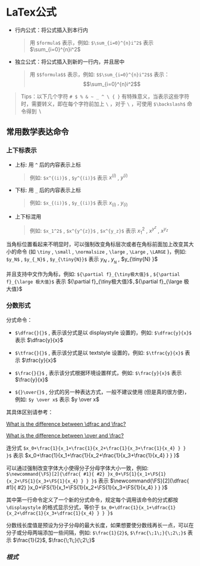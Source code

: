 # LaTex公式

* 行内公式：将公式插入到本行内
  >用 `$formula$` 表示，例如: `$\sum_{i=0}^{n}i^2$` 表示 $\sum_{i=0}^{n}i^2$

* 独立公式：将公式插入到新的一行内，并且居中
  >用 `$$formula$$` 表示，例如: `$$\sum_{i=0}^{n}i^2$$` 表示：
  >$$\sum_{i=0}^{n}i^2$$


>Tips：以下几个字符 `# $ % & ~ _ ^ \ { }` 有特殊意义，当表示这些字符时，需要转义，即在每个字符前加上 `\` ，对于 `\` ，可使用 `$\backslash$` 命令得到 $\backslash$

## 常用数学表达命令

### 上下标表示

* 上标: 用 `^` 后的内容表示上标
  >例如: `$x^{(i)}$` , `$y^{(i)}$` 表示 $x^{(i)}$ , $y^{(i)}$

* 下标: 用 `_` 后的内容表示上标
  >例如: `$x_{(i)}$` , `$y_{(i)}$` 表示 $x_{(i)}$ , $y_{(i)}$

* 上下标混用
  >例如: `$x_1^2$` , `$x^{y^{z}}$` , `$x^{y_z}$` 表示 $x_1^2$ , $x^{y^{z}}$ , $x^{y_z}$

当角标位置看起来不明显时，可以强制改变角标层次或者在角标前面加上改变其大小的命令 (如 `\tiny` , `\small` , `\normalsize` , `\large` , `\Large` , `\LARGE` )，例如: `$y_N$` , `$y_{_N}$` , `$y_{\tiny{N}}$` 表示 $y_N$ , $y_{_N}$ , $y_{\tiny{N} }$ 

并且支持中文作为角标，例如: `${\partial f}_{\tiny极大值}$` , `${\partial f}_{\large 极大值}$` 表示 ${\partial f}_{\tiny极大值}$` , `${\partial f}_{\large 极大值}$

### 分数形式

分式命令：

* `$\dfrac{}{}$` , 表示该分式是以 displaystyle 设置的，例如: `$\dfrac{y}{x}$` 表示 $\dfrac{y}{x}$

* `$\tfrac{}{}$` , 表示该分式是以 textstyle 设置的，例如: `$\tfrac{y}{x}$` 表示 $\tfrac{y}{x}$

* `$\frac{}{}$` , 表示该分式根据环境设置样式，例如: `$\frac{y}{x}$` 表示 $\frac{y}{x}$

* `${}\over{}$` , 分式的另一种表达方式，一般不建议使用 (但是真的很方便)，例如: `$y \over x$` 表示 $y \over x$

其具体区别请参考：

[What is the difference between \dfrac and \frac?](https://tex.stackexchange.com/questions/135389/what-is-the-difference-between-dfrac-and-frac)

[What is the difference between \over and \frac?](https://tex.stackexchange.com/questions/73822/what-is-the-difference-between-over-and-frac)

连分式 `$x_0+\frac{1}{x_1+\frac{1}{x_2+\frac{1}{x_3+\frac{1}{x_4} } } }$` 表示 $x_0+\frac{1}{x_1+\frac{1}{x_2+\frac{1}{x_3+\frac{1}{x_4} } } }$

可以通过强制改变字体大小使得分子分母字体大小一致，例如: `$\newcommand{\FS}[2]{\dfrac{ #1}{ #2} }x_0+\FS{1}{x_1+\FS{1}{x_2+\FS{1}{x_3+\FS{1}{x_4} } } }$` 表示 $\newcommand{\FS}[2]{\dfrac{ #1}{ #2} }x_0+\FS{1}{x_1+\FS{1}{x_2+\FS{1}{x_3+\FS{1}{x_4} } } }$

其中第一行命令定义了一个新的分式命令，规定每个调用该命令的分式都按 `\displaystyle` 的格式显示分式，等价于 `$x_0+\dfrac{1}{x_1+\dfrac{1}{x_2+\dfrac{1}{x_3+\dfrac{1}{x_4} } } }$`

分数线长度值是预设为分子分母的最大长度，如果想要使分数线再长一点，可以在分子或分母两端添加一些间隔，例如: `$\frac{1}{2}$`, `$\frac{\;1\;}{\;2\;}$` 表示 $\frac{1}{2}$, $\frac{\;1\;}{\;2\;}$

### *根式*
